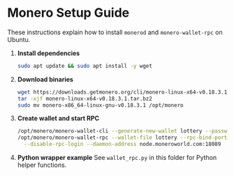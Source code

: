 # Monero Setup Guide

These instructions explain how to install `monerod` and `monero-wallet-rpc` on Ubuntu.

1. **Install dependencies**
   ```bash
   sudo apt update && sudo apt install -y wget
   ```
2. **Download binaries**
   ```bash
   wget https://downloads.getmonero.org/cli/monero-linux-x64-v0.18.3.1.tar.bz2
   tar -xjf monero-linux-x64-v0.18.3.1.tar.bz2
   sudo mv monero-x86_64-linux-gnu-v0.18.3.1 /opt/monero
   ```
3. **Create wallet and start RPC**
   ```bash
   /opt/monero/monero-wallet-cli --generate-new-wallet lottery --password advance
   /opt/monero/monero-wallet-rpc --wallet-file lottery --rpc-bind-port 18083 \
     --disable-rpc-login --daemon-address node.moneroworld.com:18089
   ```
4. **Python wrapper example**
   See `wallet_rpc.py` in this folder for Python helper functions.
